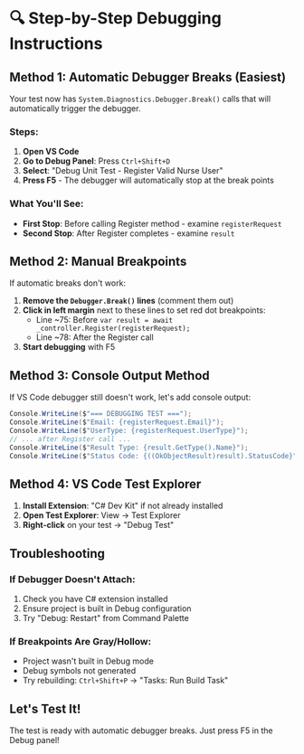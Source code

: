 # 🔍 Step-by-Step Debugging Instructions

## Method 1: Automatic Debugger Breaks (Easiest)

Your test now has `System.Diagnostics.Debugger.Break()` calls that will automatically trigger the debugger.

### Steps:
1. **Open VS Code**
2. **Go to Debug Panel**: Press `Ctrl+Shift+D`
3. **Select**: "Debug Unit Test - Register Valid Nurse User" 
4. **Press F5** - The debugger will automatically stop at the break points

### What You'll See:
- **First Stop**: Before calling Register method - examine `registerRequest`
- **Second Stop**: After Register completes - examine `result`

## Method 2: Manual Breakpoints

If automatic breaks don't work:

1. **Remove the `Debugger.Break()` lines** (comment them out)
2. **Click in left margin** next to these lines to set red dot breakpoints:
   - Line ~75: Before `var result = await _controller.Register(registerRequest);`
   - Line ~78: After the Register call
3. **Start debugging** with F5

## Method 3: Console Output Method

If VS Code debugger still doesn't work, let's add console output:

```csharp
Console.WriteLine($"=== DEBUGGING TEST ===");
Console.WriteLine($"Email: {registerRequest.Email}");
Console.WriteLine($"UserType: {registerRequest.UserType}");
// ... after Register call ...
Console.WriteLine($"Result Type: {result.GetType().Name}");
Console.WriteLine($"Status Code: {((OkObjectResult)result).StatusCode}");
```

## Method 4: VS Code Test Explorer

1. **Install Extension**: "C# Dev Kit" if not already installed
2. **Open Test Explorer**: View → Test Explorer
3. **Right-click** on your test → "Debug Test"

## Troubleshooting

### If Debugger Doesn't Attach:
1. Check you have C# extension installed
2. Ensure project is built in Debug configuration
3. Try "Debug: Restart" from Command Palette

### If Breakpoints Are Gray/Hollow:
- Project wasn't built in Debug mode
- Debug symbols not generated
- Try rebuilding: `Ctrl+Shift+P` → "Tasks: Run Build Task"

## Let's Test It!

The test is ready with automatic debugger breaks. Just press F5 in the Debug panel!